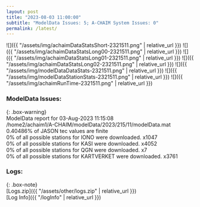 ```yaml
---
layout: post
title: "2023-08-03 11:00:00"
subtitle: "ModelData Issues: 5; A-CHAIM System Issues: 0"
permalink: /latest/
---
```


![]({{ "/assets/img/achaimDataStatsShort-2321511.png" | relative_url }})
![]({{ "/assets/img/achaimDataStatsLong00-2321511.png" | relative_url }})
![]({{ "/assets/img/achaimDataStatsLong01-2321511.png" | relative_url }})
![]({{ "/assets/img/achaimDataStatsLong02-2321511.png" | relative_url }})
![]({{ "/assets/img/modelDataDataStats-2321511.png" | relative_url }})
![]({{ "/assets/img/modelDataStationStats-2321511.png" | relative_url }})
![]({{ "/assets/img/achaimRunTime-2321511.png" | relative_url }})


### ModelData Issues:  
  
{: .box-warning}  
 ModelData report for 03-Aug-2023 11:15:08   
 /home2/achaim1/A-CHAIM/modelData/2023/215/11/modelData.mat   
 0.40486% of JASON tec values are finite   
 0% of all possible stations for IONO were downloaded. x1047   
 0% of all possible stations for KASI were downloaded. x4052   
 0% of all possible stations for QGN were downloaded. x7   
 0% of all possible stations for KARTVERKET were downloaded. x3761   
  


### Logs:  
  
{: .box-note}  
[Logs.zip]({{ "/assets/other/logs.zip" | relative_url }})  
[Log Info]({{ "/logInfo" | relative_url }})  
